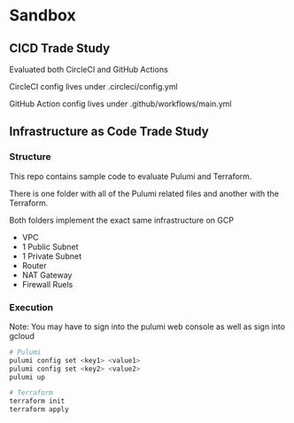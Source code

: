 # Sandbox

## CICD Trade Study

Evaluated both CircleCI and GitHub Actions

CircleCI config lives under .circleci/config.yml

GitHub Action config lives under .github/workflows/main.yml

## Infrastructure as Code Trade Study

### Structure

This repo contains sample code to evaluate Pulumi and Terraform.

There is one folder with all of the Pulumi related files and another with the Terraform.

Both folders implement the exact same infrastructure on GCP
- VPC
- 1 Public Subnet
- 1 Private Subnet
- Router
- NAT Gateway
- Firewall Ruels

### Execution
Note: You may have to sign into the pulumi web console as well as sign into gcloud

```bash
# Pulumi
pulumi config set <key1> <value1>
pulumi config set <key2> <value2>
pulumi up

# Terraform
terraform init
terraform apply
```
